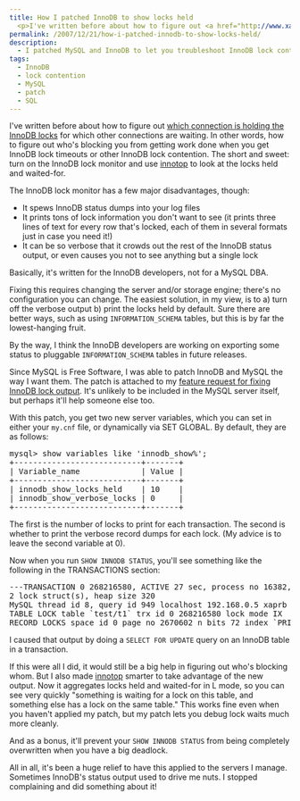 ```yaml
---
title: How I patched InnoDB to show locks held
  <p>I've written before about how to figure out <a href="http://www.xaprb.com/blog/2007/09/18/how-to-debug-innodb-lock-waits/">which connection is holding the InnoDB locks</a> for which other connections are waiting.  In other words, how to figure out who's blocking you from getting work done.  The short and sweet: turn on the InnoDB lock monitor and use <a href="http://innotop.sourceforge.net/">innotop</a> to look at the locks held and waited-for.  This has some disadvantages, so I made a patch to solve the issue the way I like it.  The result is significantly more ability to find and solve InnoDB lock wait issues.</p>
permalink: /2007/12/21/how-i-patched-innodb-to-show-locks-held/
description:
  - I patched MySQL and InnoDB to let you troubleshoot InnoDB lock contention.
tags:
  - InnoDB
  - lock contention
  - MySQL
  - patch
  - SQL
---
```

I've written before about how to figure out [which connection is holding the InnoDB locks][1] for which other connections are waiting. In other words, how to figure out who's blocking you from getting work done when you get InnoDB lock timeouts or other InnoDB lock contention. The short and sweet: turn on the InnoDB lock monitor and use [innotop][2] to look at the locks held and waited-for.

The InnoDB lock monitor has a few major disadvantages, though:

*   It spews InnoDB status dumps into your log files
*   It prints tons of lock information you don't want to see (it prints three lines of text for every row that's locked, each of them in several formats just in case you need it!)
*   It can be so verbose that it crowds out the rest of the InnoDB status output, or even causes you not to see anything but a single lock

Basically, it's written for the InnoDB developers, not for a MySQL DBA.

Fixing this requires changing the server and/or storage engine; there's no configuration you can change. The easiest solution, in my view, is to a) turn off the verbose output b) print the locks held by default. Sure there are better ways, such as using `INFORMATION_SCHEMA` tables, but this is by far the lowest-hanging fruit.

By the way, I think the InnoDB developers are working on exporting some status to pluggable `INFORMATION_SCHEMA` tables in future releases.

Since MySQL is Free Software, I was able to patch InnoDB and MySQL the way I want them. The patch is attached to my [feature request for fixing InnoDB lock output][3]. It's unlikely to be included in the MySQL server itself, but perhaps it'll help someone else too.

With this patch, you get two new server variables, which you can set in either your `my.cnf` file, or dynamically via SET GLOBAL. By default, they are as follows:

<pre>mysql> show variables like 'innodb_show%';
+---------------------------+-------+
| Variable_name             | Value |
+---------------------------+-------+
| innodb_show_locks_held    | 10    | 
| innodb_show_verbose_locks | 0     | 
+---------------------------+-------+</pre>

The first is the number of locks to print for each transaction. The second is whether to print the verbose record dumps for each lock. (My advice is to leave the second variable at 0).

Now when you run `SHOW INNODB STATUS`, you'll see something like the following in the TRANSACTIONS section:

<pre>---TRANSACTION 0 268216580, ACTIVE 27 sec, process no 16382, OS thread id 2424191888
2 lock struct(s), heap size 320
MySQL thread id 8, query id 949 localhost 192.168.0.5 xaprb
TABLE LOCK table `test/t1` trx id 0 268216580 lock mode IX
RECORD LOCKS space id 0 page no 2670602 n bits 72 index `PRIMARY` of table `test/t1` trx id 0 268216580 lock_mode X locks rec but not gap</pre>

I caused that output by doing a `SELECT FOR UPDATE` query on an InnoDB table in a transaction.

If this were all I did, it would still be a big help in figuring out who's blocking whom. But I also made [innotop][2] smarter to take advantage of the new output. Now it aggregates locks held and waited-for in L mode, so you can see very quickly "something is waiting for a lock on this table, and something else has a lock on the same table." This works fine even when you haven't applied my patch, but my patch lets you debug lock waits much more cleanly.

And as a bonus, it'll prevent your `SHOW INNODB STATUS` from being completely overwritten when you have a big deadlock.

All in all, it's been a huge relief to have this applied to the servers I manage. Sometimes InnoDB's status output used to drive me nuts. I stopped complaining and did something about it!

 [1]: http://www.xaprb.com/blog/2007/09/18/how-to-debug-innodb-lock-waits/
 [2]: http://code.google.com/p/innotop/
 [3]: http://bugs.mysql.com/bug.php?id=29126
